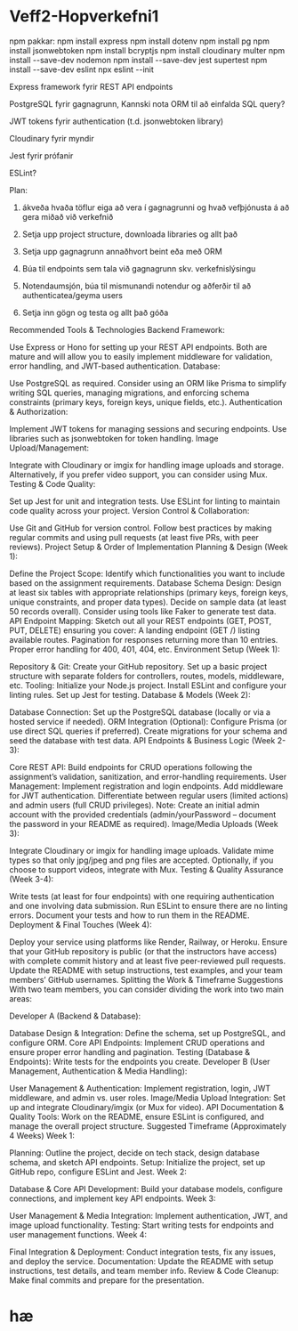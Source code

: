 # Veff2-Hopverkefni1

npm pakkar:
npm install express
npm install dotenv
npm install pg
npm install jsonwebtoken
npm install bcryptjs
npm install cloudinary multer
npm install --save-dev nodemon
npm install --save-dev jest supertest
npm install --save-dev eslint
npx eslint --init



 
Express framework fyrir REST API endpoints

PostgreSQL fyrir gagnagrunn, Kannski nota ORM til að einfalda SQL query?

JWT tokens fyrir authentication (t.d. jsonwebtoken library)

Cloudinary fyrir myndir

Jest fyrir prófanir

ESLint?

Plan:

1. ákveða hvaða töflur eiga að vera í gagnagrunni og hvað vefþjónusta á að gera miðað við verkefnið

2. Setja upp project structure, downloada libraries og allt það

3. Setja upp gagnagrunn annaðhvort beint eða með ORM

4. Búa til endpoints sem tala við gagnagrunn skv. verkefnislýsingu

5. Notendaumsjón, búa til mismunandi notendur og aðferðir til að authenticatea/geyma users

6. Setja inn gögn og testa og allt það góða

Recommended Tools & Technologies
Backend Framework:

Use Express or Hono for setting up your REST API endpoints. Both are mature and will allow you to easily implement middleware for validation, error handling, and JWT-based authentication.
Database:

Use PostgreSQL as required. Consider using an ORM like Prisma to simplify writing SQL queries, managing migrations, and enforcing schema constraints (primary keys, foreign keys, unique fields, etc.).
Authentication & Authorization:

Implement JWT tokens for managing sessions and securing endpoints.
Use libraries such as jsonwebtoken for token handling.
Image Upload/Management:

Integrate with Cloudinary or imgix for handling image uploads and storage.
Alternatively, if you prefer video support, you can consider using Mux.
Testing & Code Quality:

Set up Jest for unit and integration tests.
Use ESLint for linting to maintain code quality across your project.
Version Control & Collaboration:

Use Git and GitHub for version control.
Follow best practices by making regular commits and using pull requests (at least five PRs, with peer reviews).
Project Setup & Order of Implementation
Planning & Design (Week 1):

Define the Project Scope: Identify which functionalities you want to include based on the assignment requirements.
Database Schema Design:
Design at least six tables with appropriate relationships (primary keys, foreign keys, unique constraints, and proper data types).
Decide on sample data (at least 50 records overall). Consider using tools like Faker to generate test data.
API Endpoint Mapping:
Sketch out all your REST endpoints (GET, POST, PUT, DELETE) ensuring you cover:
A landing endpoint (GET /) listing available routes.
Pagination for responses returning more than 10 entries.
Proper error handling for 400, 401, 404, etc.
Environment Setup (Week 1):

Repository & Git:
Create your GitHub repository.
Set up a basic project structure with separate folders for controllers, routes, models, middleware, etc.
Tooling:
Initialize your Node.js project.
Install ESLint and configure your linting rules.
Set up Jest for testing.
Database & Models (Week 2):

Database Connection:
Set up the PostgreSQL database (locally or via a hosted service if needed).
ORM Integration (Optional):
Configure Prisma (or use direct SQL queries if preferred).
Create migrations for your schema and seed the database with test data.
API Endpoints & Business Logic (Week 2-3):

Core REST API:
Build endpoints for CRUD operations following the assignment’s validation, sanitization, and error-handling requirements.
User Management:
Implement registration and login endpoints.
Add middleware for JWT authentication.
Differentiate between regular users (limited actions) and admin users (full CRUD privileges).
Note: Create an initial admin account with the provided credentials (admin/yourPassword – document the password in your README as required).
Image/Media Uploads (Week 3):

Integrate Cloudinary or imgix for handling image uploads.
Validate mime types so that only jpg/jpeg and png files are accepted.
Optionally, if you choose to support videos, integrate with Mux.
Testing & Quality Assurance (Week 3-4):

Write tests (at least for four endpoints) with one requiring authentication and one involving data submission.
Run ESLint to ensure there are no linting errors.
Document your tests and how to run them in the README.
Deployment & Final Touches (Week 4):

Deploy your service using platforms like Render, Railway, or Heroku.
Ensure that your GitHub repository is public (or that the instructors have access) with complete commit history and at least five peer-reviewed pull requests.
Update the README with setup instructions, test examples, and your team members’ GitHub usernames.
Splitting the Work & Timeframe Suggestions
With two team members, you can consider dividing the work into two main areas:

Developer A (Backend & Database):

Database Design & Integration: Define the schema, set up PostgreSQL, and configure ORM.
Core API Endpoints: Implement CRUD operations and ensure proper error handling and pagination.
Testing (Database & Endpoints): Write tests for the endpoints you create.
Developer B (User Management, Authentication & Media Handling):

User Management & Authentication: Implement registration, login, JWT middleware, and admin vs. user roles.
Image/Media Upload Integration: Set up and integrate Cloudinary/imgix (or Mux for video).
API Documentation & Quality Tools: Work on the README, ensure ESLint is configured, and manage the overall project structure.
Suggested Timeframe (Approximately 4 Weeks)
Week 1:

Planning: Outline the project, decide on tech stack, design database schema, and sketch API endpoints.
Setup: Initialize the project, set up GitHub repo, configure ESLint and Jest.
Week 2:

Database & Core API Development: Build your database models, configure connections, and implement key API endpoints.
Week 3:

User Management & Media Integration: Implement authentication, JWT, and image upload functionality.
Testing: Start writing tests for endpoints and user management functions.
Week 4:

Final Integration & Deployment: Conduct integration tests, fix any issues, and deploy the service.
Documentation: Update the README with setup instructions, test details, and team member info.
Review & Code Cleanup: Make final commits and prepare for the presentation.

 # hæ

